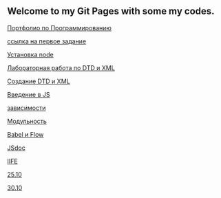 ## Welcome to my Git Pages with some my codes.

<a href="https://vexelb.github.io/ProgPort/">Портфолио по Программированию</a>



<a href="https://github.com/VexelB/main/blob/master/index.js">ссылка на первое задание</a>

<a href="https://github.com/VexelB/web_lr1/tree/master/lr1">Установка node</a>

<a href="https://github.com/VexelB/web_lr1/tree/master/lr2">Лабораторная работа по DTD и XML</a>

<a href="https://github.com/VexelB/web_lr1/tree/master/lr3-60918">Создание DTD и XML</a>

<a href="https://kodaktor.ru/task_ef9b4">Введение в JS</a>

<a href="https://vexelb.github.io/web27918/">зависимости</a>

<a href="https://vexelb.github.io/270918/">Модульность</a>

<a href="https://vexelb.github.io/web410/">Babel и Flow</a>

<a href="https://vexelb.github.io/web111018/">JSdoc</a>

<a href="https://kodaktor.ru/?!=mda_7e900">IIFE</a>

<a href="https://kodaktor.ru/?!=mda2510_74e62">25.10</a>

<a href="https://kodaktor.ru/?!=mdaush_73e91">30.10</a>

<a href=""></a>
